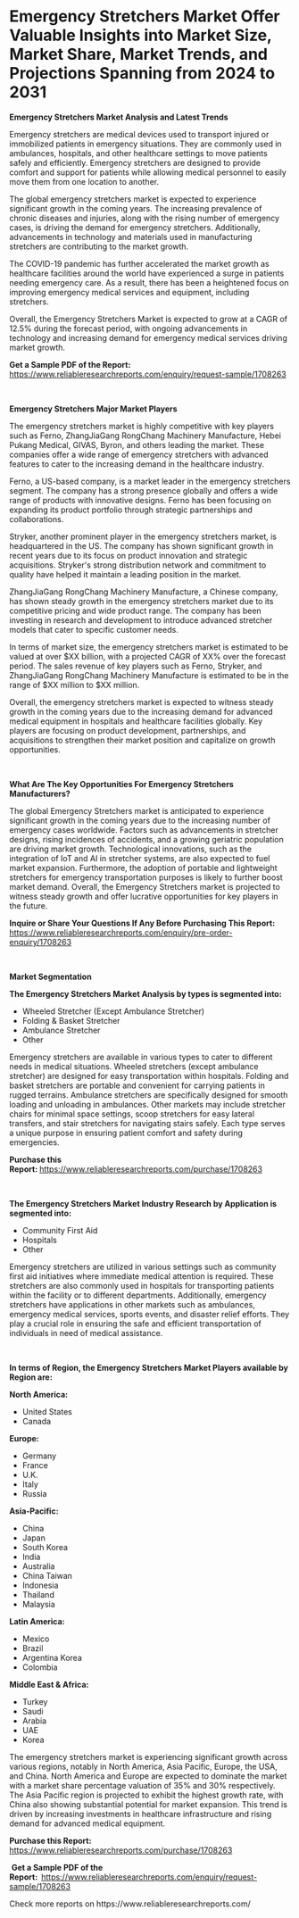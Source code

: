 <p><h1>Emergency Stretchers Market Offer Valuable Insights into Market Size, Market Share, Market Trends, and Projections Spanning from 2024 to 2031</h1></p><p><strong>Emergency Stretchers Market Analysis and Latest Trends</strong></p>
<p><p>Emergency stretchers are medical devices used to transport injured or immobilized patients in emergency situations. They are commonly used in ambulances, hospitals, and other healthcare settings to move patients safely and efficiently. Emergency stretchers are designed to provide comfort and support for patients while allowing medical personnel to easily move them from one location to another.</p><p>The global emergency stretchers market is expected to experience significant growth in the coming years. The increasing prevalence of chronic diseases and injuries, along with the rising number of emergency cases, is driving the demand for emergency stretchers. Additionally, advancements in technology and materials used in manufacturing stretchers are contributing to the market growth.</p><p>The COVID-19 pandemic has further accelerated the market growth as healthcare facilities around the world have experienced a surge in patients needing emergency care. As a result, there has been a heightened focus on improving emergency medical services and equipment, including stretchers.</p><p>Overall, the Emergency Stretchers Market is expected to grow at a CAGR of 12.5% during the forecast period, with ongoing advancements in technology and increasing demand for emergency medical services driving market growth.</p></p>
<p><strong>Get a Sample PDF of the Report:&nbsp;</strong> <a href="https://www.reliableresearchreports.com/enquiry/request-sample/1708263">https://www.reliableresearchreports.com/enquiry/request-sample/1708263</a></p>
<p>&nbsp;</p>
<p><strong>Emergency Stretchers Major Market Players</strong></p>
<p><p>The emergency stretchers market is highly competitive with key players such as Ferno, ZhangJiaGang RongChang Machinery Manufacture, Hebei Pukang Medical, GIVAS, Byron, and others leading the market. These companies offer a wide range of emergency stretchers with advanced features to cater to the increasing demand in the healthcare industry.</p><p>Ferno, a US-based company, is a market leader in the emergency stretchers segment. The company has a strong presence globally and offers a wide range of products with innovative designs. Ferno has been focusing on expanding its product portfolio through strategic partnerships and collaborations.</p><p>Stryker, another prominent player in the emergency stretchers market, is headquartered in the US. The company has shown significant growth in recent years due to its focus on product innovation and strategic acquisitions. Stryker's strong distribution network and commitment to quality have helped it maintain a leading position in the market.</p><p>ZhangJiaGang RongChang Machinery Manufacture, a Chinese company, has shown steady growth in the emergency stretchers market due to its competitive pricing and wide product range. The company has been investing in research and development to introduce advanced stretcher models that cater to specific customer needs.</p><p>In terms of market size, the emergency stretchers market is estimated to be valued at over $XX billion, with a projected CAGR of XX% over the forecast period. The sales revenue of key players such as Ferno, Stryker, and ZhangJiaGang RongChang Machinery Manufacture is estimated to be in the range of $XX million to $XX million.</p><p>Overall, the emergency stretchers market is expected to witness steady growth in the coming years due to the increasing demand for advanced medical equipment in hospitals and healthcare facilities globally. Key players are focusing on product development, partnerships, and acquisitions to strengthen their market position and capitalize on growth opportunities.</p></p>
<p>&nbsp;</p>
<p><strong>What Are The Key Opportunities For Emergency Stretchers Manufacturers?</strong></p>
<p><p>The global Emergency Stretchers market is anticipated to experience significant growth in the coming years due to the increasing number of emergency cases worldwide. Factors such as advancements in stretcher designs, rising incidences of accidents, and a growing geriatric population are driving market growth. Technological innovations, such as the integration of IoT and AI in stretcher systems, are also expected to fuel market expansion. Furthermore, the adoption of portable and lightweight stretchers for emergency transportation purposes is likely to further boost market demand. Overall, the Emergency Stretchers market is projected to witness steady growth and offer lucrative opportunities for key players in the future.</p></p>
<p><strong>Inquire or Share Your Questions If Any Before Purchasing This Report:</strong> <a href="https://www.reliableresearchreports.com/enquiry/pre-order-enquiry/1708263">https://www.reliableresearchreports.com/enquiry/pre-order-enquiry/1708263</a></p>
<p>&nbsp;</p>
<p><strong>Market Segmentation</strong></p>
<p><strong>The Emergency Stretchers Market Analysis by types is segmented into:</strong></p>
<p><ul><li>Wheeled Stretcher (Except Ambulance Stretcher)</li><li>Folding & Basket Stretcher</li><li>Ambulance Stretcher</li><li>Other</li></ul></p>
<p><p>Emergency stretchers are available in various types to cater to different needs in medical situations. Wheeled stretchers (except ambulance stretcher) are designed for easy transportation within hospitals. Folding and basket stretchers are portable and convenient for carrying patients in rugged terrains. Ambulance stretchers are specifically designed for smooth loading and unloading in ambulances. Other markets may include stretcher chairs for minimal space settings, scoop stretchers for easy lateral transfers, and stair stretchers for navigating stairs safely. Each type serves a unique purpose in ensuring patient comfort and safety during emergencies.</p></p>
<p><strong>Purchase this Report:&nbsp;</strong><a href="https://www.reliableresearchreports.com/purchase/1708263">https://www.reliableresearchreports.com/purchase/1708263</a></p>
<p>&nbsp;</p>
<p><strong>The Emergency Stretchers Market Industry Research by Application is segmented into:</strong></p>
<p><ul><li>Community First Aid</li><li>Hospitals</li><li>Other</li></ul></p>
<p><p>Emergency stretchers are utilized in various settings such as community first aid initiatives where immediate medical attention is required. These stretchers are also commonly used in hospitals for transporting patients within the facility or to different departments. Additionally, emergency stretchers have applications in other markets such as ambulances, emergency medical services, sports events, and disaster relief efforts. They play a crucial role in ensuring the safe and efficient transportation of individuals in need of medical assistance.</p></p>
<p>&nbsp;</p>
<p><strong>In terms of Region, the Emergency Stretchers Market Players available by Region are:</strong></p>
<p>
    <p> <strong> North America: </strong>
        <ul>
            <li>United States</li>
            <li>Canada</li>
        </ul>
        </p> 
    <p> <strong> Europe: </strong>
        <ul>
            <li>Germany</li>
            <li>France</li>
            <li>U.K.</li>
            <li>Italy</li>
            <li>Russia</li>
        </ul>
        </p> 
    <p> <strong> Asia-Pacific: </strong>
        <ul>
            <li>China</li>
            <li>Japan</li>
            <li>South Korea</li>
            <li>India</li>
            <li>Australia</li>
            <li>China Taiwan</li>
            <li>Indonesia</li>
            <li>Thailand</li>
            <li>Malaysia</li>
        </ul>
        </p> 
    <p> <strong> Latin America: </strong>
        <ul>
            <li>Mexico</li>
            <li>Brazil</li>
            <li>Argentina Korea</li>
            <li>Colombia</li>
        </ul>
        </p> 
    <p> <strong> Middle East & Africa: </strong>
        <ul>
            <li>Turkey</li>
            <li>Saudi</li>
            <li>Arabia</li>
            <li>UAE</li>
            <li>Korea</li>
        </ul>
    </p>
    </p>
<p><p>The emergency stretchers market is experiencing significant growth across various regions, notably in North America, Asia Pacific, Europe, the USA, and China. North America and Europe are expected to dominate the market with a market share percentage valuation of 35% and 30% respectively. The Asia Pacific region is projected to exhibit the highest growth rate, with China also showing substantial potential for market expansion. This trend is driven by increasing investments in healthcare infrastructure and rising demand for advanced medical equipment.</p></p>
<p><strong>Purchase this Report: </strong><a href="https://www.reliableresearchreports.com/purchase/1708263">https://www.reliableresearchreports.com/purchase/1708263</a></p>
<p>&nbsp;<strong>Get a Sample PDF of the Report:&nbsp;&nbsp;</strong><a href="https://www.reliableresearchreports.com/enquiry/request-sample/1708263">https://www.reliableresearchreports.com/enquiry/request-sample/1708263</a></p>
<p><strong></strong></p>
<p>Check more reports on https://www.reliableresearchreports.com/</p>